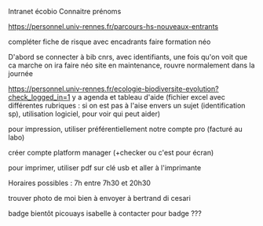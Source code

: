 
Intranet écobio
Connaitre prénoms

https://personnel.univ-rennes.fr/parcours-hs-nouveaux-entrants

compléter fiche de risque avec encadrants
faire formation néo

D'abord se connecter à bib cnrs, avec identifiants, une fois qu'on voit que ca marche on ira faire néo
site en maintenance, rouvre normalement dans la journée

https://personnel.univ-rennes.fr/ecologie-biodiversite-evolution?check_logged_in=1 y a agenda et tableau d'aide (fichier excel avec différentes rubriques : si on est pas à l'aise envers un sujet (identification sp), utilisation logiciel, pour voir qui peut aider)

pour impression, utiliser préférentiellement notre compte pro (facturé au labo)

créer compte platform manager (+checker ou c'est pour écran)

pour imprimer, utiliser pdf sur clé usb et aller à l'imprimante

Horaires possibles : 7h entre 7h30 et 20h30

trouver photo de moi bien à envoyer à bertrand di cesari

badge bientôt
picouays isabelle à contacter pour badge ???
